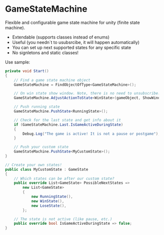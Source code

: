 # GameStateMachine
Flexible and configurable game state machine for unity (finite state machine).
- Extendable (supports classes instead of enums)
- Useful (you needn`t to usubsrcibe, it will happen automatically)
- You can set up next supported states for any specific state
- No signletons and static classes!

Use sample:
```csharp
private void Start()
{
    // Find a game state machine object
    GameStateMachine = FindObjectOfType<GameStateMachine>();

    // On win state show window. Note, there is no need to unsubscribe!
    GameStateMachine.AdjustActionToState<WinState>(gameObject, ShowWindow);

    // Push running state
    GameStateMachine.PushState<RunningState>();

    // Check for the last state and get info about it
    if (GameStateMachine.Last.IsGameActiveDuringState)
    {
        Debug.Log("The game is active! It is not a pause or postgame");
    }

    // Push your custom state
    GameStateMachine.PushState<MyCustomState>();
}

// Create your own states!
public class MyCustomState : GameState
{
    // Which states can be after our custom state?
    public override List<GameState> PossibleNextStates =>
        new List<GameState>
        {
            new RunningState(),
            new WinState(),
            new LoseState(),
        };

    // The state is not active (like pause, etc.)
    public override bool IsGameActiveDuringState => false;
}
```
